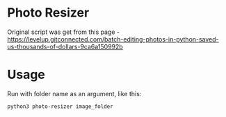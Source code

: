 # Photo Resizer
Original script was get from this page - https://levelup.gitconnected.com/batch-editing-photos-in-python-saved-us-thousands-of-dollars-9ca6a150992b

# Usage
Run with folder name as an argument, like this:
```
python3 photo-resizer image_folder
```

